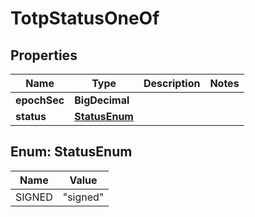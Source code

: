 

# TotpStatusOneOf


## Properties

| Name | Type | Description | Notes |
|------------ | ------------- | ------------- | -------------|
|**epochSec** | **BigDecimal** |  |  |
|**status** | [**StatusEnum**](#StatusEnum) |  |  |



## Enum: StatusEnum

| Name | Value |
|---- | -----|
| SIGNED | &quot;signed&quot; |



